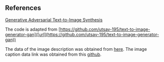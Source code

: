 ## References
[Generative Adversarial Text-to-Image Synthesis](https://arxiv.org/abs/1605.05396)

The code is adapted from [https://github.com/utsav-195/text-to-image-generator-gan]([url](https://github.com/utsav-195/text-to-image-generator-gan))


The data of the image description was obtained from [here]([url](https://drive.google.com/file/d/0B0ywwgffWnLLcms2WWJQRFNSWXM/view?resourcekey=0-Av8zFbeDDvNcF1sSjDR32w)). The image caption data link was obtained from this [github]([url](https://github.com/zsdonghao/text-to-image)).


